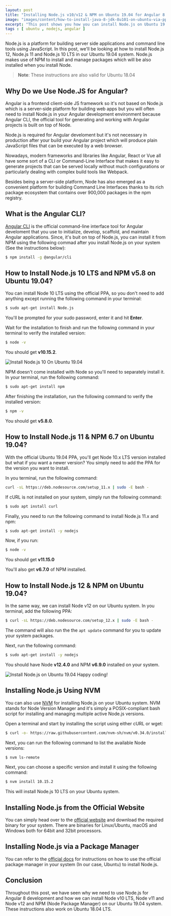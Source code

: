 ```yaml
---
layout: post
title: "Installing Node.js v10/v12 & NPM on Ubuntu 19.04 for Angular 8 Development"
image: "images/content/how-to-install-java-8-jdk-8u101-on-ubuntu-via-ppa/titleimage.png"
excerpt: "This post shows you how you can install Node.js on Ubuntu 19.01 and Ubuntu 18.04 for Angular 8 development"
tags : [ ubuntu , nodejs, angular ] 
---
```


Node.js is a platform for building server side applications and command line tools using JavaScript. In this post, we'll be looking at how to install Node.js 12, Node.js 11 and Node.js 10 LTS in our Ubuntu 19.04 system. Node.js makes use of NPM to install and manage packages which will be also installed when you install Node.

> **Note**: These instructions are also valid for Ubuntu 18.04

## Why Do we Use Node.JS for Angular?

Angular is a frontend client-side JS framework so it's not based on Node.js which is a server-side platform for building web apps but you will often need to install Node.js in your Angular development environment because Angular CLI, the official tool for generating and working with Angular projects is built on top of Node.

Node.js is required for Angular develoment but it's not necessary in production after your build your Angular project which will produce plain JavaScript files that can be executed by a web browser.

Nowadays, modern frameworks and libraries like Angular, React or Vue all have some sort of a CLI or Command-Line Interface that makes it easy to generate projects that can be served locally without much configurations or particularly dealing with complex build tools like Webpack.

Besides being a server-side platform, Node has also emerged as a convenient platform for building Command Line Interfaces thanks to its rich package ecosystem that contains over 900,000 packages in the npm registry. 

## What is the Angular CLI?

[Angular CLI](https://angular.io/cli) is the official command-line interface tool for Angular develoment that you use to initialize, develop, scaffold, and maintain Angular applications. Since, it's buit on top of Node.js, you can install it from NPM using the following commad after you install Node.js on your system (See the instructions below):

```bash
$ npm install -g @angular/cli
```

## How to Install Node.js 10 LTS and NPM v5.8 on Ubuntu 19.04?

You can install Node 10 LTS using the official PPA, so you don't need to add anything except running the following command in your terminal:

```bash
$ sudo apt-get install Node.js
```

You'll be prompted for your sudo password, enter it and hit **Enter**.

Wait for the installation to finish and run the following command in your terminal to verify the installed version:

```bash
$ node -v
```

You should get **v10.15.2**.



![Install Node.js 10 On Ubuntu 19.04](https://www.diigo.com/file/image/badcbccczobbpcpscszdrpcaood/Screenshot+from+2019-06-15+03-48-33.jpg?k=e242dffd28c10b2d1eb4b878b2bf2f71)

NPM doesn't come installed with Node so you'll need to separately install it. In your terminal, run the following command:

```bash
$ sudo apt-get install npm
```

After finishing the installation, run the following command to verify the installed version:

```bash
$ npm -v
```

You should get **v5.8.0**.


## How to Install Node.js 11 & NPM 6.7 on Ubuntu 19.04?

With the official Ubuntu 19.04 PPA, you'll get Node 10.x LTS version installed but what if you want a newer version? You simply need to add the PPA for the version you want to install.

In you terminal, run the following command:

```bash
curl -sL https://deb.nodesource.com/setup_11.x | sudo -E bash -
```

If cURL is not installed on your system, simply run the following command:

```bash
$ sudo apt install curl
```

Finally, you need to run the following command to install Node.js 11.x and npm:

```bash
$ sudo apt-get install -y nodejs 
```

Now, if you run:

```bash
$ node -v
```

You should get **v11.15.0**

You'll also get **v6.7.0** of NPM installed.

## How to Install Node.js 12 & NPM on Ubuntu 19.04?

In the same way, we can install Node v12 on our Ubuntu system. In you terminal, add the following PPA:

```bash
$ curl -sL https://deb.nodesource.com/setup_12.x | sudo -E bash -
```

The command will also run the the `apt update` command for you to update your system packages.

Next, run the following command:

```bash
$ sudo apt-get install -y nodejs 
```

You should have Node **v12.4.0** and NPM **v6.9.0** installed on your system.

![Install Node.js on Ubuntu 19.04](https://www.diigo.com/file/image/badcbccczobbpcsqobzdrpcarad/Screenshot+from+2019-06-15+04-32-49.jpg?k=edb41dc4a2d93c7c891840c7e84256ac)
Happy coding!

## Installing Node.js Using NVM

You can also use [NVM](https://github.com/nvm-sh/nvm) for installing Node.js on your Ubuntu system. NVM stands for Node Version Manager and it's simply a POSIX-compliant bash script for installing and managing multiple active Node.js versions.

Open a terminal and start by installing the script using either cURL or wget:

```bash
$ curl -o- https://raw.githubusercontent.com/nvm-sh/nvm/v0.34.0/install.sh | bash
```

Next, you can run the following command to list the available Node versions:

```bash
$ nvm ls-remote
```

Next, you can choose a specific version and install it using the following command:

```bash
$ nvm install 10.15.2
```

This will install Node.js 10 LTS on your Ubuntu system.

## Installing Node.js from the Official Website

You can simply head over to the [official website](https://nodejs.org/en/download/) and download the required binary for your system. There are binaries for Linux/Ubuntu, macOS and Windows both for 64bit and 32bit processors.

## Installing Node.js via a Package Manager

You can refer to the [official docs](https://nodejs.org/en/download/package-manager/) for instructions on how to use the official package manager in your system (In our case, Ubuntu) to install Node.js.

## Conclusion

Throughout this post, we have seen why we need to use Node.js for Angular 8 development and how we can install Node v10 LTS, Node v11 and Node v12 and NPM (Node Package Manager) on our Ubuntu 19.04 system. These instructions also work on Ubuntu 18.04 LTS.







